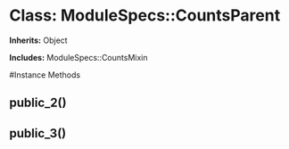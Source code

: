 # Class: ModuleSpecs::CountsParent
**Inherits:** Object
    
**Includes:** ModuleSpecs::CountsMixin
  




#Instance Methods
## public_2() [](#method-i-public_2)

## public_3() [](#method-i-public_3)


